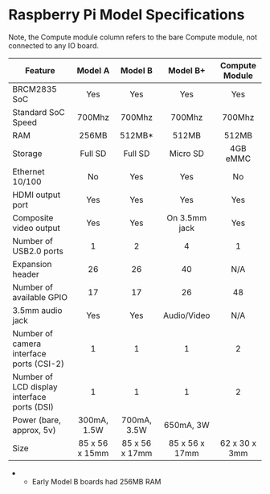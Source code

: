 # Raspberry Pi Model Specifications

Note, the Compute module column refers to the bare Compute module, not connected to any IO board.

|Feature            | Model A | Model B | Model B+ | Compute Module |
|-------------------|:-------:|:-------:|:--------:|:--------------:|
| BRCM2835 SoC | Yes | Yes | Yes | Yes |
| Standard SoC Speed | 700Mhz| 700Mhz| 700Mhz| 700Mhz |
| RAM | 256MB | 512MB* | 512MB | 512MB |
| Storage | Full SD | Full SD | Micro SD | 4GB eMMC |
| Ethernet 10/100 | No | Yes | Yes | No |
| HDMI output port   | Yes | Yes | Yes | Yes |
| Composite video output | Yes | Yes | On 3.5mm jack | Yes |
| Number of USB2.0 ports | 1 | 2 | 4 | 1 | 
| Expansion header | 26 | 26 | 40 | N/A |
| Number of available GPIO | 17 | 17 | 26 | 48 |
| 3.5mm audio jack | Yes | Yes | Audio/Video | N/A
| Number of camera interface ports (CSI-2) | 1 | 1 | 1 | 2 |
| Number of LCD display interface ports (DSI) | 1 | 1 | 1 | 2 |
| Power (bare, approx, 5v) | 300mA, 1.5W | 700mA, 3.5W | 650mA, 3W |
| Size | 85 x 56 x 15mm | 85 x 56 x 17mm | 85 x 56 x 17mm | 62 x 30 x 3mm |


- * Early Model B boards had 256MB RAM
